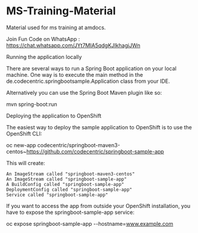 # MS-Training-Material
Material used for ms training at amdocs.

Join Fun Code on WhatsApp : 
https://chat.whatsapp.com/JYt7MIA5qdgKJIkhagiJWn


Running the application locally

There are several ways to run a Spring Boot application on your local machine. One way is to execute the main method in the de.codecentric.springbootsample.Application class from your IDE.

Alternatively you can use the Spring Boot Maven plugin like so:

mvn spring-boot:run

Deploying the application to OpenShift

The easiest way to deploy the sample application to OpenShift is to use the OpenShift CLI:

oc new-app codecentric/springboot-maven3-centos~https://github.com/codecentric/springboot-sample-app

This will create:

    An ImageStream called "springboot-maven3-centos"
    An ImageStream called "springboot-sample-app"
    A BuildConfig called "springboot-sample-app"
    DeploymentConfig called "springboot-sample-app"
    Service called "springboot-sample-app"

If you want to access the app from outside your OpenShift installation, you have to expose the springboot-sample-app service:

oc expose springboot-sample-app --hostname=www.example.com
